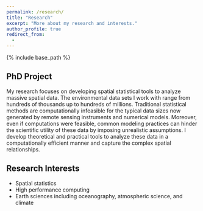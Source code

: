 ```yaml
---
permalink: /research/
title: "Research"
excerpt: "More about my research and interests."
author_profile: true
redirect_from:
  -
---
```


{% include base_path %}

## PhD Project
My research focuses on developing spatial statistical tools to analyze massive spatial data. The environmental data sets I work with range from hundreds of thousands up to hundreds of millions. Traditional statistical methods are computationally infeasible for the typical data sizes now generated by remote sensing instruments and numerical models. Moreover, even if computations were feasible, common modeling practices can hinder the scientific utility of these data by imposing unrealistic assumptions. I develop theoretical and practical tools to analyze these data in a computationally efficient manner and capture the complex spatial relationships.


## Research Interests
- Spatial statistics
- High performance computing
- Earth sciences including oceanography, atmospheric science, and climate
